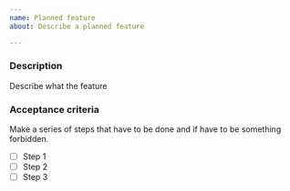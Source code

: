 ```yaml
---
name: Planned feature
about: Describe a planned feature

---
```


### Description
Describe what the feature

### Acceptance criteria
Make a series of steps that have to be done and if have to be something forbidden.
- [ ] Step 1
- [ ] Step 2
- [ ] Step 3
